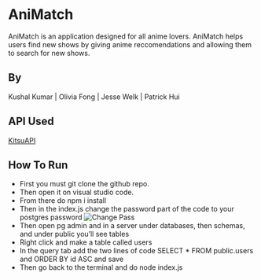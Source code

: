 # AniMatch
AniMatch is an application designed for all anime lovers. AniMatch helps users find new shows by giving anime reccomendations and allowing them to search for new shows.

## By
Kushal Kumar |
Olivia Fong |
Jesse Welk |
Patrick Hui

## API Used

[KitsuAPI](https://kitsu.docs.apiary.io/#)

## How To Run

- First you must git clone the github repo.
- Then open it on visual studio code.
- From there do npm i install
- Then in the index.js change the password part of the code to your postgres password
 ![Change Pass](https://github.com/KushalK04/AniMatch/assets/72050196/1290fb00-1d38-4071-8b51-0dee334c4d68)
- Then open pg admin and in a server under databases, then schemas, and under public you’ll see tables
- Right click and make a table called users
- In the query tab add the two lines of code SELECT * FROM public.users and ORDER BY id ASC and save
- Then go back to the terminal and do node index.js
